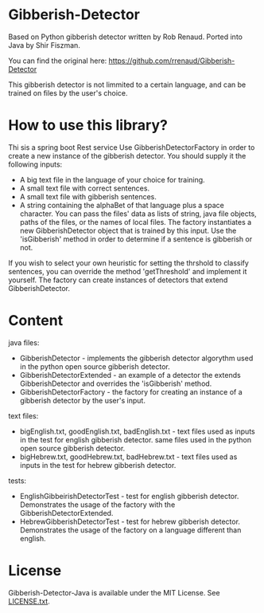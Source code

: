 # Gibberish-Detector

Based on Python gibberish detector written by Rob Renaud. Ported into Java by Shir Fiszman.

You can find the original here: https://github.com/rrenaud/Gibberish-Detector

This gibberish detector is not limmited to a certain language, and can be trained on files by the user's choice.

# How to use this library?
Thi sis a spring boot Rest service
Use GibberishDetectorFactory in order to create a new instance of the gibberish detector.
You should supply it the following inputs:
- A big text file in the language of your choice for training.
- A small text file with correct sentences.
- A small text file with gibberish sentences.
- A string containing the alphaBet of that language plus a space character.
You can pass the files' data as lists of string, java file objects, paths of the files, or the names of local files.
The factory instantiates a new GibberishDetector object that is trained by this input.
Use the 'isGibberish' method in order to determine if a sentence is gibberish or not.

If you wish to select your own heuristic for setting the thrshold to classify sentences, you can override the method 'getThreshold'
and implement it yourself. The factory can create instances of detectors that extend GibberishDetector.

# Content
java files:
- GibberishDetector - implements the gibberish detector algorythm used in the python open source gibberish detector.
- GibberishDetectorExtended - an example of a detector the extends GibberishDetector and overrides the 'isGibberish' method. 
- GibberishDetectorFactory - the factory for creating an instance of a gibberish detector by the user's input.

text files:
- bigEnglish.txt, goodEnglish.txt, badEnglish.txt - text files used as inputs in the test for english gibberish detector. same files used
in the python open source gibberish detector.
- bigHebrew.txt, goodHebrew.txt, badHebrew.txt - text files used as inputs in the test for hebrew gibberish detector.

tests:
- EnglishGibbeirishDetectorTest - test for english gibberish detector. Demonstrates the usage of the factory with the GibberishDetectorExtended.
- HebrewGibberishDetectorTest - test for hebrew gibberish detector. Demonstrates the usage of the factory on a language different than english.

# License

Gibberish-Detector-Java is available under the MIT License.  See [LICENSE.txt](LICENSE.txt).
